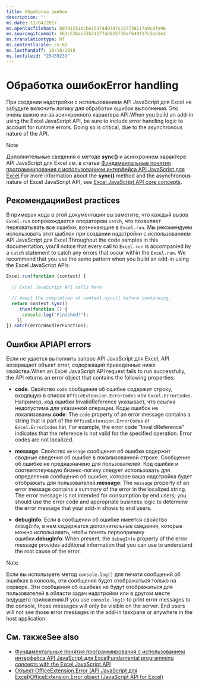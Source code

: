 ```yaml
---
title: Обработка ошибок
description: ''
ms.date: 12/04/2017
ms.openlocfilehash: b07012516cbe15374d0707c157738117a9c8fe96
ms.sourcegitcommit: 563c53bac52b31277ab935f30af648f17c5ed1e2
ms.translationtype: HT
ms.contentlocale: ru-RU
ms.lasthandoff: 10/10/2018
ms.locfileid: "25459233"
---
```

# <a name="error-handling"></a><span data-ttu-id="7cc31-102">Обработка ошибок</span><span class="sxs-lookup"><span data-stu-id="7cc31-102">Error handling</span></span>

<span data-ttu-id="7cc31-p101">При создании надстройки с использованием API JavaScript для Excel не забудьте включить логику для обработки ошибок выполнения. Это очень важно из-за асинхронного характера API.</span><span class="sxs-lookup"><span data-stu-id="7cc31-p101">When you build an add-in using the Excel JavaScript API, be sure to include error handling logic to account for runtime errors. Doing so is critical, due to the asynchronous nature of the API.</span></span>

> [!NOTE]
> <span data-ttu-id="7cc31-105">Дополнительные сведения о методе **sync()** и асинхронном характере API JavaScript для Excel см. в статье [Фундаментальные понятия программирования с использованием интерфейса API JavaScript для Excel](excel-add-ins-core-concepts.md).</span><span class="sxs-lookup"><span data-stu-id="7cc31-105">For more information about the **sync()** method and the asynchronous nature of Excel JavaScript API, see [Excel JavaScript API core concepts](excel-add-ins-core-concepts.md).</span></span>

## <a name="best-practices"></a><span data-ttu-id="7cc31-106">Рекомендации</span><span class="sxs-lookup"><span data-stu-id="7cc31-106">Best practices</span></span>

<span data-ttu-id="7cc31-p102">В примерах кода в этой документации вы заметите, что каждый вызов `Excel.run` сопровождается оператором `catch`, что позволяет перехватывать все ошибки, возникающие в `Excel.run`. Мы рекомендуем использовать этот шаблон при создании надстройки с использованием API JavaScript для Excel.</span><span class="sxs-lookup"><span data-stu-id="7cc31-p102">Throughout the code samples in this documentation, you'll notice that every call to `Excel.run` is accompanied by a `catch` statement to catch any errors that occur within the `Excel.run`. We recommend that you use the same pattern when you build an add-in using the Excel JavaScript APIs.</span></span>

```js
Excel.run(function (context) { 
  
  // Excel JavaScript API calls here

  // Await the completion of context.sync() before continuing.
  return context.sync()
    .then(function () {
      console.log("Finished!");
    })
}).catch(errorHandlerFunction);     
```

## <a name="api-errors"></a><span data-ttu-id="7cc31-109">Ошибки API</span><span class="sxs-lookup"><span data-stu-id="7cc31-109">API errors</span></span> 

<span data-ttu-id="7cc31-110">Если не удается выполнить запрос API JavaScript для Excel, API возвращает объект error, содержащий приведенные ниже свойства.</span><span class="sxs-lookup"><span data-stu-id="7cc31-110">When an Excel JavaScript API request fails to run successfully, the API returns an error object that contains the following properties:</span></span> 

- <span data-ttu-id="7cc31-p103">**code**. Свойство `code` сообщения об ошибке содержит строку, входящую в список `OfficeExtension.ErrorCodes` или `Excel.ErrorCodes`. Например, код ошибки InvalidReference указывает, что ссылка недопустима для указанной операции. Коды ошибок не локализованы.</span><span class="sxs-lookup"><span data-stu-id="7cc31-p103">**code**:  The `code` property of an error message contains a string that is part of the `OfficeExtension.ErrorCodes` or `Excel.ErrorCodes` list. For example, the error code "InvalidReference" indicates that the reference is not valid for the specified operation. Error codes are not localized.</span></span> 

- <span data-ttu-id="7cc31-p104">**message**. Свойство `message` сообщения об ошибке содержит сводные сведения об ошибке в локализованной строке. Сообщение об ошибке не предназначено для пользователей. Код ошибки и соответствующую бизнес-логику следует использовать для определения сообщения об ошибке, которое ваша надстройка будет отображать для пользователей.</span><span class="sxs-lookup"><span data-stu-id="7cc31-p104">**message**: The `message` property of an error message contains a summary of the error in the localized string. The error message is not intended for consumption by end users; you should use the error code and appropriate business logic to determine the error message that your add-in shows to end users.</span></span>

- <span data-ttu-id="7cc31-116">**debugInfo**. Если в сообщении об ошибке имеется свойство `debugInfo`, в нем содержатся дополнительные сведения, которые можно использовать, чтобы понять первопричину ошибки.</span><span class="sxs-lookup"><span data-stu-id="7cc31-116">**debugInfo**: When present, the `debugInfo` property of the error message provides additional information that you can use to understand the root cause of the error.</span></span> 

> [!NOTE]
> <span data-ttu-id="7cc31-p105">Если вы используете метод `console.log()` для печати сообщений об ошибках в консоль, эти сообщения будет отображаться только на сервере. Эти сообщения об ошибках не будут отображаться для пользователей в области задач надстройки или в другом месте ведущего приложения.</span><span class="sxs-lookup"><span data-stu-id="7cc31-p105">If you use `console.log()` to print error messages to the console, those messages will only be visible on the server. End users will not see those error messages in the add-in taskpane or anywhere in the host application.</span></span>

## <a name="see-also"></a><span data-ttu-id="7cc31-119">См. также</span><span class="sxs-lookup"><span data-stu-id="7cc31-119">See also</span></span>

- [<span data-ttu-id="7cc31-120">Фундаментальные понятия программирования с использованием интерфейса API JavaScript для Excel</span><span class="sxs-lookup"><span data-stu-id="7cc31-120">Fundamental programming concepts with the Excel JavaScript API</span></span>](excel-add-ins-core-concepts.md)
- [<span data-ttu-id="7cc31-121">Объект OfficeExtension.Error (API JavaScript для Excel)</span><span class="sxs-lookup"><span data-stu-id="7cc31-121">OfficeExtension.Error object (JavaScript API for Excel)</span></span>](https://docs.microsoft.com/javascript/api/office/officeextension.error?view=office-js)
